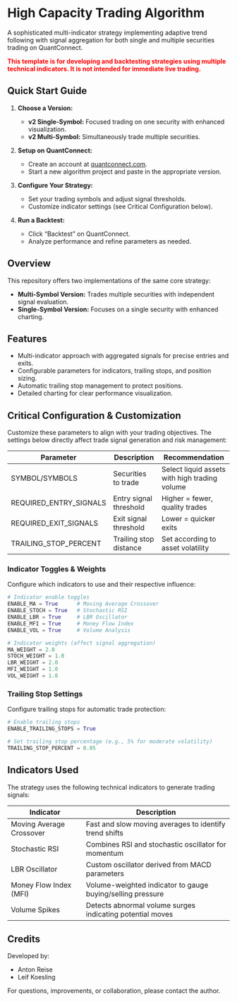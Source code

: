 # High Capacity Trading Algorithm

A sophisticated multi-indicator strategy implementing adaptive trend following with signal aggregation for both single and multiple securities trading on QuantConnect.

<span style="color:red;"><strong>This template is for developing and backtesting strategies using multiple technical indicators. It is not intended for immediate live trading.</strong></span>

## Quick Start Guide

1. **Choose a Version:**
   - **v2 Single-Symbol:** Focused trading on one security with enhanced visualization.
   - **v2 Multi-Symbol:** Simultaneously trade multiple securities.

2. **Setup on QuantConnect:**
   - Create an account at [quantconnect.com](https://www.quantconnect.com).
   - Start a new algorithm project and paste in the appropriate version.

3. **Configure Your Strategy:**
   - Set your trading symbols and adjust signal thresholds.
   - Customize indicator settings (see Critical Configuration below).

4. **Run a Backtest:**
   - Click “Backtest” on QuantConnect.
   - Analyze performance and refine parameters as needed.

## Overview

This repository offers two implementations of the same core strategy:
- **Multi-Symbol Version:** Trades multiple securities with independent signal evaluation.
- **Single-Symbol Version:** Focuses on a single security with enhanced charting.

## Features

- Multi-indicator approach with aggregated signals for precise entries and exits.
- Configurable parameters for indicators, trailing stops, and position sizing.
- Automatic trailing stop management to protect positions.
- Detailed charting for clear performance visualization.

## Critical Configuration & Customization

Customize these parameters to align with your trading objectives. The settings below directly affect trade signal generation and risk management:

| Parameter                  | Description                           | Recommendation                                  |
| -------------------------- | ------------------------------------- | ----------------------------------------------- |
| SYMBOL/SYMBOLS             | Securities to trade                   | Select liquid assets with high trading volume   |
| REQUIRED_ENTRY_SIGNALS     | Entry signal threshold                | Higher = fewer, quality trades                  |
| REQUIRED_EXIT_SIGNALS      | Exit signal threshold                 | Lower = quicker exits                           |
| TRAILING_STOP_PERCENT      | Trailing stop distance                | Set according to asset volatility               |

### Indicator Toggles & Weights

Configure which indicators to use and their respective influence:

```python
# Indicator enable toggles
ENABLE_MA = True      # Moving Average Crossover
ENABLE_STOCH = True   # Stochastic RSI
ENABLE_LBR = True     # LBR Oscillator
ENABLE_MFI = True     # Money Flow Index
ENABLE_VOL = True     # Volume Analysis

# Indicator weights (affect signal aggregation)
MA_WEIGHT = 2.0       
STOCH_WEIGHT = 1.0    
LBR_WEIGHT = 2.0      
MFI_WEIGHT = 1.0      
VOL_WEIGHT = 1.0
```

### Trailing Stop Settings

Configure trailing stops for automatic trade protection:

```python
# Enable trailing stops
ENABLE_TRAILING_STOPS = True

# Set trailing stop percentage (e.g., 5% for moderate volatility)
TRAILING_STOP_PERCENT = 0.05
```

## Indicators Used

The strategy uses the following technical indicators to generate trading signals:

| Indicator                | Description                                                 |
| ------------------------ | ----------------------------------------------------------- |
| Moving Average Crossover | Fast and slow moving averages to identify trend shifts      |
| Stochastic RSI           | Combines RSI and stochastic oscillator for momentum         |
| LBR Oscillator           | Custom oscillator derived from MACD parameters              |
| Money Flow Index (MFI)   | Volume-weighted indicator to gauge buying/selling pressure    |
| Volume Spikes            | Detects abnormal volume surges indicating potential moves     |

## Credits

Developed by:
- Anton Reise
- Leif Koesling

For questions, improvements, or collaboration, please contact the author.
